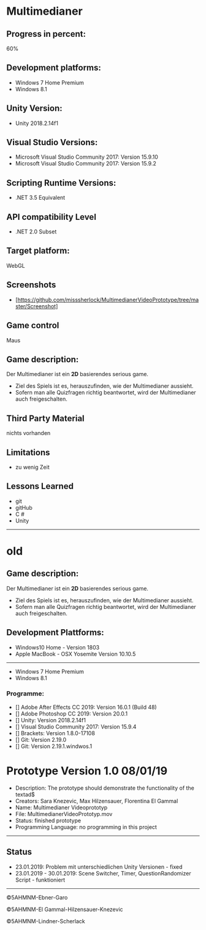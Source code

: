 # Multimedianer


## Progress in percent: 

60%


## Development platforms: 

* Windows 7 Home Premium
* Windows 8.1


## Unity Version: 

* Unity 2018.2.14f1
 


## Visual Studio Versions:

* Microsoft Visual Studio Community 2017: Version 15.9.10
* Microsoft Visual Studio Community 2017: Version 15.9.2



## Scripting Runtime Versions:

* .NET 3.5 Equivalent


## API compatibility Level

* .NET 2.0 Subset


## Target platform:


WebGL


## Screenshots

* [https://github.com/misssherlock/MultimedianerVideoPrototype/tree/master/Screenshot]
 

## Game control

Maus


## Game description: 


Der Multimedianer ist ein **2D** basierendes serious game. 

* Ziel des Spiels ist es, herauszufinden, wie der Multimedianer aussieht.
* Sofern man alle Quizfragen richtig beantwortet, wird der Multimedianer auch freigeschalten.


## Third Party Material

nichts vorhanden


## Limitations

* zu wenig Zeit


## Lessons Learned

* git
* gitHub
* C #
* Unity


----

# old

## Game description: 


Der Multimedianer ist ein **2D** basierendes serious game. 

* Ziel des Spiels ist es, herauszufinden, wie der Multimedianer aussieht.
* Sofern man alle Quizfragen richtig beantwortet, wird der Multimedianer auch freigeschalten.


## Development Plattforms:

  - Windows10 Home - Version 1803
  - Apple MacBook - OSX Yosemite Version 10.10.5
  
  
----
  
  
  - Windows 7 Home Premium
  - Windows 8.1 
  

### Programme:
* [] Adobe After Effects CC 2019: Version 16.0.1 (Build 48)
* [] Adobe Photoshop CC 2019: Version 20.0.1
* [] Unity: Version 2018.2.14f1
* [] Visual Studio Community 2017: Version 15.9.4
* [] Brackets: Version 1.8.0-17108
* [] Git: Version 2.19.0
* [] Git: Version 2.19.1.windwos.1


# Prototype Version 1.0 08/01/19
- Description: The prototype should demonstrate the functionality of the textad$
- Creators: Sara Knezevic, Max Hilzensauer, Florentina El Gammal
- Name: Multimedianer Videoprototyp
- File: MultimedianerVideoPrototyp.mov
- Status: finished prototype
- Programming Language: no programming in this project 


----



## Status
  - 23.01.2019: Problem mit unterschiedlichen Unity Versionen - fixed
  - 23.01.2019 - 30.01.2019: Scene Switcher, Timer, QuestionRandomizer Script - funktioniert

----


©5AHMNM-Ebner-Garo

©5AHMNM-El Gammal-Hilzensauer-Knezevic

©5AHMNM-Lindner-Scherlack
